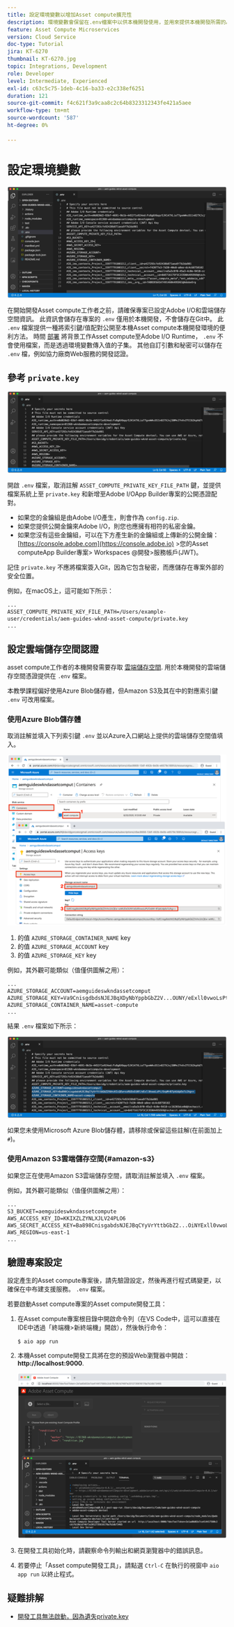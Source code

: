 ```yaml
---
title: 設定環境變數以增加Asset compute擴充性
description: 環境變數會保留在.env檔案中以供本機開發使用，並用來提供本機開發所需的Adobe I/O憑證和雲端儲存空間憑證。
feature: Asset Compute Microservices
version: Cloud Service
doc-type: Tutorial
jira: KT-6270
thumbnail: KT-6270.jpg
topic: Integrations, Development
role: Developer
level: Intermediate, Experienced
exl-id: c63c5c75-1deb-4c16-ba33-e2c338ef6251
duration: 121
source-git-commit: f4c621f3a9caa8c2c64b8323312343fe421a5aee
workflow-type: tm+mt
source-wordcount: '587'
ht-degree: 0%

---
```


# 設定環境變數

![點環境檔案](assets/environment-variables/dot-env-file.png)

在開始開發Asset compute工作者之前，請確保專案已設定Adobe I/O和雲端儲存空間資訊。 此資訊會儲存在專案的 `.env`  僅用於本機開發，不會儲存在Git中。 此 `.env` 檔案提供一種將索引鍵/值配對公開至本機Asset compute本機開發環境的便利方法。 時間 [部署](../deploy/runtime.md) 將背景工作Asset compute至Adobe I/O Runtime， `.env` 不會使用檔案，而是透過環境變數傳入值的子集。 其他自訂引數和秘密可以儲存在 `.env` 檔，例如協力廠商Web服務的開發認證。

## 參考 `private.key`

![私密金鑰](assets/environment-variables/private-key.png)

開啟 `.env` 檔案，取消註解 `ASSET_COMPUTE_PRIVATE_KEY_FILE_PATH` 鍵，並提供檔案系統上至 `private.key` 和新增至Adobe I/OApp Builder專案的公開憑證配對。

+ 如果您的金鑰組是由Adobe I/O產生，則會作為  `config.zip`.
+ 如果您提供公開金鑰來Adobe I/O，則您也應擁有相符的私密金鑰。
+ 如果您沒有這些金鑰組，可以在下方產生新的金鑰組或上傳新的公開金鑰：
  [https://console.adobe.com](https://console.adobe.io) >您的Asset computeApp Builder專案> Workspaces @開發>服務帳戶(JWT)。

記住 `private.key` 不應將檔案簽入Git，因為它包含秘密，而應儲存在專案外部的安全位置。

例如，在macOS上，這可能如下所示：

```
...
ASSET_COMPUTE_PRIVATE_KEY_FILE_PATH=/Users/example-user/credentials/aem-guides-wknd-asset-compute/private.key
...
```

## 設定雲端儲存空間認證

asset compute工作者的本機開發需要存取 [雲端儲存空間](../set-up/accounts-and-services.md#cloud-storage). 用於本機開發的雲端儲存空間憑證提供在 `.env` 檔案。

本教學課程偏好使用Azure Blob儲存體，但Amazon S3及其在中的對應索引鍵 `.env` 可改用檔案。

### 使用Azure Blob儲存體

取消註解並填入下列索引鍵 `.env` 並以Azure入口網站上提供的雲端儲存空間值填入。

![Azure Blob儲存體](./assets/environment-variables/azure-portal-credentials.png)

1. 的值 `AZURE_STORAGE_CONTAINER_NAME` key
1. 的值 `AZURE_STORAGE_ACCOUNT` key
1. 的值 `AZURE_STORAGE_KEY` key

例如，其外觀可能類似（值僅供圖解之用）：

```
...
AZURE_STORAGE_ACCOUNT=aemguideswkndassetcomput
AZURE_STORAGE_KEY=Va9CnisgdbdsNJEJBqXDyNbYppbGbZ2V...OUNY/eExll0vwoLsPt/OvbM+B7pkUdpEe7zJhg==
AZURE_STORAGE_CONTAINER_NAME=asset-compute
...
```

結果 `.env` 檔案如下所示：

![Azure Blob儲存體認證](assets/environment-variables/cloud-storage-credentials.png)

如果您未使用Microsoft Azure Blob儲存體，請移除或保留這些註解(在前面加上 `#`)。

### 使用Amazon S3雲端儲存空間{#amazon-s3}

如果您正在使用Amazon S3雲端儲存空間，請取消註解並填入 `.env` 檔案。

例如，其外觀可能類似（值僅供圖解之用）：

```
...
S3_BUCKET=aemguideswkndassetcompute
AWS_ACCESS_KEY_ID=KKIXZLZYNLXJLV24PLO6
AWS_SECRET_ACCESS_KEY=Ba898CnisgabdsNJEJBqCYyVrYttbGbZ2...OiNYExll0vwoLsPtOv
AWS_REGION=us-east-1
...
```

## 驗證專案設定

設定產生的Asset compute專案後，請先驗證設定，然後再進行程式碼變更，以確保在中布建支援服務。 `.env` 檔案。

若要啟動Asset compute專案的Asset compute開發工具：

1. 在Asset compute專案根目錄中開啟命令列（在VS Code中，這可以直接在IDE中透過「終端機>新終端機」開啟），然後執行命令：

   ```
   $ aio app run
   ```

1. 本機Asset compute開發工具將在您的預設Web瀏覽器中開啟： __http://localhost:9000__.

   ![aio應用程式執行](assets/environment-variables/aio-app-run.png)

1. 在開發工具初始化時，請觀察命令列輸出和網頁瀏覽器中的錯誤訊息。
1. 若要停止「Asset compute開發工具」，請點選 `Ctrl-C` 在執行的視窗中 `aio app run` 以終止程式。

## 疑難排解

+ [開發工具無法啟動，因為遺失private.key](../troubleshooting.md#missing-private-key)

